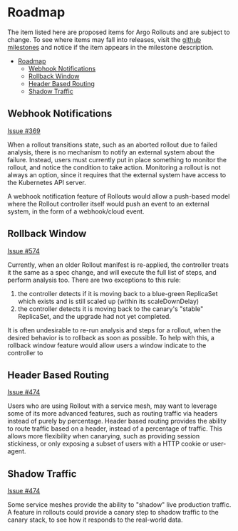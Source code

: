 # Roadmap

The item listed here are proposed items for Argo Rollouts and are subject to change. To see where items
may fall into releases, visit the [github milestones](https://github.com/argoproj/argo-rollouts/milestones)
and notice if the item appears in the milestone description.

- [Roadmap](#roadmap)
    - [Webhook Notifications](#webhook-notifications)
    - [Rollback Window](#rollback-window)
    - [Header Based Routing](#header-based-routing)
    - [Shadow Traffic](#shadow-traffic)


## Webhook Notifications

[Issue #369](https://github.com/argoproj/argo-rollouts/issues/369)

When a rollout transitions state, such as an aborted rollout due to failed analysis, there is no mechanism to notify an external system about the failure. Instead, users must currently put in place something to monitor the rollout, and notice the condition to take action. Monitoring a rollout is not always an option, since it requires that the external system have access to the Kubernetes API server.

A webhook notification feature of Rollouts would allow a push-based model where the Rollout controller itself would push an event to an external system, in the form of a webhook/cloud event.

## Rollback Window

[Issue #574](https://github.com/argoproj/argo-rollouts/issues/574)

Currently, when an older Rollout manifest is re-applied, the controller treats it the same as a spec change, and will execute the full list of steps, and perform analysis too. There are two exceptions to this rule:
1. the controller detects if it is moving back to a blue-green ReplicaSet which exists and is still scaled up (within its scaleDownDelay)
2. the controller detects it is moving back to the canary's "stable" ReplicaSet, and the upgrade had not yet completed.

It is often undesirable to re-run analysis and steps for a rollout, when the desired behavior is to rollback as soon as possible. To help with this, a rollback window feature would allow users a window indicate to the controller to 

## Header Based Routing

[Issue #474](https://github.com/argoproj/argo-rollouts/issues/474)

Users who are using Rollout with a service mesh, may want to leverage some of its more advanced features, such as routing traffic via headers instead of purely by percentage. Header based routing provides the ability to route traffic based on a header, instead of a percentage of traffic. This allows more flexibility when canarying, such as providing session stickiness, or only exposing a subset of users with a HTTP cookie or user-agent.

## Shadow Traffic

[Issue #474](https://github.com/argoproj/argo-rollouts/issues/474)

Some service meshes provide the ability to "shadow" live production traffic. A feature in rollouts could provide a canary step to shadow traffic to the canary stack, to see how it responds to the real-world data.
